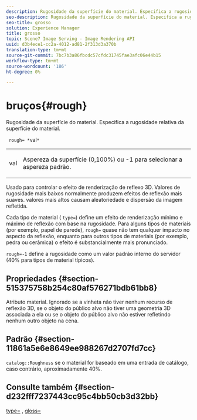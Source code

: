 ```yaml
---
description: Rugosidade da superfície do material. Especifica a rugosidade relativa da superfície do material.
seo-description: Rugosidade da superfície do material. Especifica a rugosidade relativa da superfície do material.
seo-title: grosso
solution: Experience Manager
title: grosso
topic: Scene7 Image Serving - Image Rendering API
uuid: d3b4ece1-cc2a-4012-ad81-2f313d3a370b
translation-type: tm+mt
source-git-commit: 7bc7b3a86fbcdc57cfdc31745fae3afc06e44b15
workflow-type: tm+mt
source-wordcount: '186'
ht-degree: 0%

---
```



# bruços{#rough}

Rugosidade da superfície do material. Especifica a rugosidade relativa da superfície do material.

` rough= *`val`*`

<table id="simpletable_432E33EC87144AC7A2A8D9406F862708"> 
 <tr class="strow"> 
  <td class="stentry"> <p> <span class="varname"> val  </span> </p> </td> 
  <td class="stentry"> <p>Aspereza da superfície (0,100%) ou -1 para selecionar a aspereza padrão. </p> </td> 
 </tr> 
</table>

Usado para controlar o efeito de renderização de reflexo 3D. Valores de rugosidade mais baixos normalmente produzem efeitos de reflexão mais suaves. valores mais altos causam aleatoriedade e dispersão da imagem refletida.

Cada tipo de material ( `type=`) define um efeito de renderização mínimo e máximo de reflexão com base na rugosidade. Para alguns tipos de materiais (por exemplo, papel de parede), `rough=` quase não tem qualquer impacto no aspecto da reflexão, enquanto para outros tipos de materiais (por exemplo, pedra ou cerâmica) o efeito é substancialmente mais pronunciado.

`rough=-1` define a rugosidade como um valor padrão interno do servidor (40% para tipos de material típicos).

## Propriedades {#section-515375758b254c80af576271bdb61bb8}

Atributo material. Ignorado se a vinheta não tiver nenhum recurso de reflexão 3D, se o objeto do público alvo não tiver uma geometria 3D associada a ela ou se o objeto do público alvo não estiver refletindo nenhum outro objeto na cena.

## Padrão {#section-11861a5e6e8649ee988267d2707fd7cc}

`catalog::Roughness` se o material for baseado em uma entrada de catálogo, caso contrário, aproximadamente 40%.

## Consulte também {#section-d232fff7237443cc95c4bb50cb3d32bb}

[type=](../../../../../ir-api/http-protocol/image-rendering-api-ref/c-ir-http-protocol-ref/c-ir-http-protocol-command-reference/r-ir-http-type.md#reference-128c7de89e2d46838019b560f3f84a35) ,  [gloss=](../../../../../ir-api/http-protocol/image-rendering-api-ref/c-ir-http-protocol-ref/c-ir-http-protocol-command-reference/r-ir-http-gloss.md#reference-325aef2ee51e4e1584a06047427340ca)
